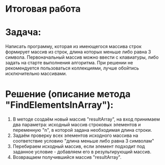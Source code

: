 # Итоговая работа
# Задача:
Написать программу, которая из имеющегося массива строк формирует массив из строк, длина которых меньше либо равна 3 символа. Первоначальный массив можно ввести с клавиатуры, либо задать на старте выполнения алгоритма. При решении не рекомендуется пользоваться коллекциями, лучше обойтись исключительно массивами.

# Решение (описание метода "FindElementsInArray"):
1. В методе создаём новый массив "resultArray", на вход принимаем два параметра: исходный массив строковых элементов и переменную "n", в которой задана необходимая длина строки. 
2. Задаём проверку всех элементов исходного массива на соответствие условию "длина меньше либо равна 3 символам"
3. Перебираем исходный массив, если элемент подходит под заданное условие - добавляем его в результирующий массив.
4. Возвращаем получившийся массив "resultArray". 